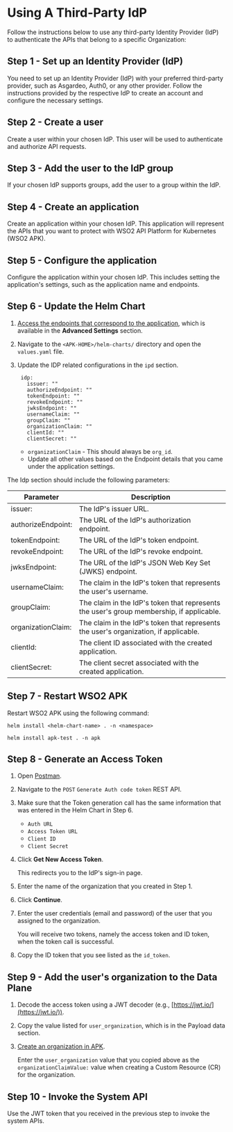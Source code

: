 # Using A Third-Party IdP

Follow the instructions below to use any third-party Identity Provider (IdP) to authenticate the APIs that belong to a specific Organization:

## Step 1 - Set up an Identity Provider (IdP)

You need to set up an Identity Provider (IdP) with your preferred third-party provider, such as Asgardeo, Auth0, or any other provider. 
Follow the instructions provided by the respective IdP to create an account and configure the necessary settings.

## Step 2 - Create a user

Create a user within your chosen IdP. This user will be used to authenticate and authorize API requests.

## Step 3 - Add the user to the IdP group

If your chosen IdP supports groups, add the user to a group within the IdP.

## Step 4 - Create an application

Create an application within your chosen IdP. This application will represent the APIs that you want to protect with WSO2 API Platform for Kubernetes (WSO2 APK).

## Step 5 - Configure the application

Configure the application within your chosen IdP.
This includes setting the application's settings, such as the application name and endpoints.

## Step 6 - Update the Helm Chart

1. [Access the endpoints that correspond to the application](https://auth0.com/docs/get-started/applications/application-settings#endpoints), which is available in the **Advanced Settings** section.
2. Navigate to the `<APK-HOME>/helm-charts/` directory and open the `values.yaml` file.
3. Update the IDP related configurations in the `ipd` section.

      ```
       idp:
         issuer: ""
         authorizeEndpoint: ""
         tokenEndpoint: ""
         revokeEndpoint: ""
         jwksEndpoint: ""      
         usernameClaim: ""
         groupClaim: ""
         organizationClaim: ""
         clientId: ""
         clientSecret: ""
      ```

      - `organizationClaim` - This should always be `org_id`.
      - Update all other values based on the Endpoint details that you came under the application settings.

The Idp section should include the following parameters:

| **Parameter** | **Description** |
|---------------|-----------------|
| issuer: | The IdP's issuer URL. |
| authorizeEndpoint: | The URL of the IdP's authorization endpoint. |
| tokenEndpoint: |  The URL of the IdP's token endpoint.  |
| revokeEndpoint: |  The URL of the IdP's revoke endpoint.  |
| jwksEndpoint: |  The URL of the IdP's JSON Web Key Set (JWKS) endpoint.  |
| usernameClaim: |  The claim in the IdP's token that represents the user's username.  |
| groupClaim: |  The claim in the IdP's token that represents the user's group membership, if applicable.  |
| organizationClaim: |  The claim in the IdP's token that represents the user's organization, if applicable.  |
| clientId: |  The client ID associated with the created application.  |
| clientSecret: |  The client secret associated with the created application.  |

## Step 7 - Restart WSO2 APK

Restart WSO2 APK using the following command:

```tab="Format"
helm install <helm-chart-name> . -n <namespace>
```

```tab="Example"
helm install apk-test . -n apk
```

## Step 8 - Generate an Access Token

1. Open [Postman](../../../../administration/postman-tests).
2. Navigate to the `POST` `Generate Auth code token` REST API.
3. Make sure that the Token generation call has the same information that was entered in the Helm Chart in Step 6.
     
     - `Auth URL`
     - `Access Token URL`
     - `Client ID`
     - `Client Secret`

4. Click **Get New Access Token**.
     
      This redirects you to the IdP's sign-in page.

5. Enter the name of the organization that you created in Step 1.
6. Click **Continue**.
7. Enter the user credentials (email and password) of the user that you assigned to the organization.
     
     You will receive two tokens, namely the access token and ID token, when the token call is successful.

8.  Copy the ID token that you see listed as the `id_token`.

## Step 9 - Add the user's organization to the Data Plane

1. Decode the access token using a JWT decoder (e.g., [https://jwt.io/](https://jwt.io/)).
2. Copy the value listed for `user_organization`, which is in the Payload data section.
3. [Create an organization in APK](../../../../administration/organizations/#create-an-organization).
     
     Enter the `user_organization` value that you copied above as the `organizationClaimValue:` value when creating a Custom Resource (CR) for the organization.

## Step 10 - Invoke the System API

Use the JWT token that you received in the previous step to invoke the system APIs.
